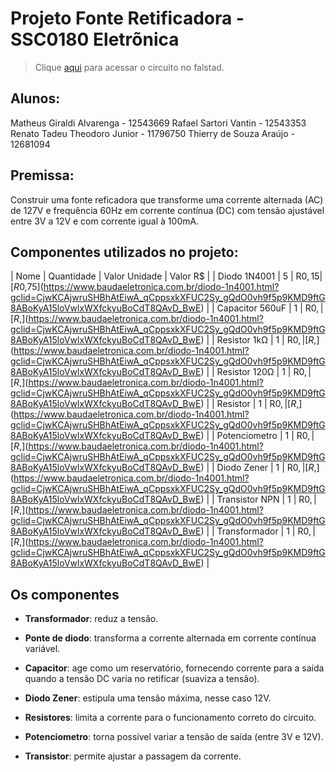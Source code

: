 # Projeto Fonte Retificadora - SSC0180 Eletrõnica 

> Clique [aqui](https://tinyurl.com/yhdfqdzs) para acessar o circuito no falstad.

## Alunos:
Matheus Giraldi Alvarenga - 12543669
Rafael Sartori Vantin - 12543353
Renato Tadeu Theodoro Junior - 11796750
Thierry de Souza Araújo - 12681094


## Premissa:

Construir uma fonte reficadora que transforme uma corrente alternada (AC) de 127V e frequência 60Hz em corrente contínua (DC) com tensão ajustável entre 3V a 12V e com corrente igual à 100mA.

<!-- Imagem circuito -->

## Componentes utilizados no projeto:
| Nome               | Quantidade | Valor Unidade | Valor R$ |
| Diodo 1N4001       |          5 |        R$0,15 |   [R$0,75](https://www.baudaeletronica.com.br/diodo-1n4001.html?gclid=CjwKCAjwruSHBhAtEiwA_qCppsxkXFUC2Sy_gQdO0vh9f5p9KMD9ftG8ABoKyA15loVwlxWXfckyuBoCdT8QAvD_BwE) |
| Capacitor 560uF    |          1 |        R$0, |   [R$,](https://www.baudaeletronica.com.br/diodo-1n4001.html?gclid=CjwKCAjwruSHBhAtEiwA_qCppsxkXFUC2Sy_gQdO0vh9f5p9KMD9ftG8ABoKyA15loVwlxWXfckyuBoCdT8QAvD_BwE) |
| Resistor 1kΩ       |          1 |        R$0, |   [R$,](https://www.baudaeletronica.com.br/diodo-1n4001.html?gclid=CjwKCAjwruSHBhAtEiwA_qCppsxkXFUC2Sy_gQdO0vh9f5p9KMD9ftG8ABoKyA15loVwlxWXfckyuBoCdT8QAvD_BwE) |
| Resistor 120Ω      |          1 |        R$0, |   [R$,](https://www.baudaeletronica.com.br/diodo-1n4001.html?gclid=CjwKCAjwruSHBhAtEiwA_qCppsxkXFUC2Sy_gQdO0vh9f5p9KMD9ftG8ABoKyA15loVwlxWXfckyuBoCdT8QAvD_BwE) |
| Resistor           |          1 |        R$0, |   [R$,](https://www.baudaeletronica.com.br/diodo-1n4001.html?gclid=CjwKCAjwruSHBhAtEiwA_qCppsxkXFUC2Sy_gQdO0vh9f5p9KMD9ftG8ABoKyA15loVwlxWXfckyuBoCdT8QAvD_BwE) |
| Potenciometro      |          1 |        R$0, |   [R$,](https://www.baudaeletronica.com.br/diodo-1n4001.html?gclid=CjwKCAjwruSHBhAtEiwA_qCppsxkXFUC2Sy_gQdO0vh9f5p9KMD9ftG8ABoKyA15loVwlxWXfckyuBoCdT8QAvD_BwE) |
| Diodo Zener        |          1 |        R$0, |   [R$,](https://www.baudaeletronica.com.br/diodo-1n4001.html?gclid=CjwKCAjwruSHBhAtEiwA_qCppsxkXFUC2Sy_gQdO0vh9f5p9KMD9ftG8ABoKyA15loVwlxWXfckyuBoCdT8QAvD_BwE) |
| Transistor NPN     |          1 |        R$0, |   [R$,](https://www.baudaeletronica.com.br/diodo-1n4001.html?gclid=CjwKCAjwruSHBhAtEiwA_qCppsxkXFUC2Sy_gQdO0vh9f5p9KMD9ftG8ABoKyA15loVwlxWXfckyuBoCdT8QAvD_BwE) |
| Transformador      |          1 |        R$0, |   [R$,](https://www.baudaeletronica.com.br/diodo-1n4001.html?gclid=CjwKCAjwruSHBhAtEiwA_qCppsxkXFUC2Sy_gQdO0vh9f5p9KMD9ftG8ABoKyA15loVwlxWXfckyuBoCdT8QAvD_BwE) |

## Os componentes

* **Transformador**: reduz a tensão.
 
* **Ponte de diodo**: transforma a corrente alternada em corrente contínua variável.  

* **Capacitor**: age como um reservatório, fornecendo corrente para a saída quando a tensão DC varia no retificar (suaviza a tensão).

* **Diodo Zener**: estipula uma tensão máxima, nesse caso 12V.

* **Resistores**: limita a corrente para o funcionamento correto do circuito.

* **Potenciometro**: torna possível variar a tensão de saída (entre 3V e 12V).

* **Transistor**: permite ajustar a passagem da corrente.


<!-- Cálculo -->
<!-- Imagem esquematica PCB no Eagle -->
<!-- Imagem PCB no Eagle -->
